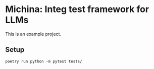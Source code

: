# Michina: Integ test framework for LLMs
This is an example project.

## Setup
`poetry run python -m pytest tests/`
